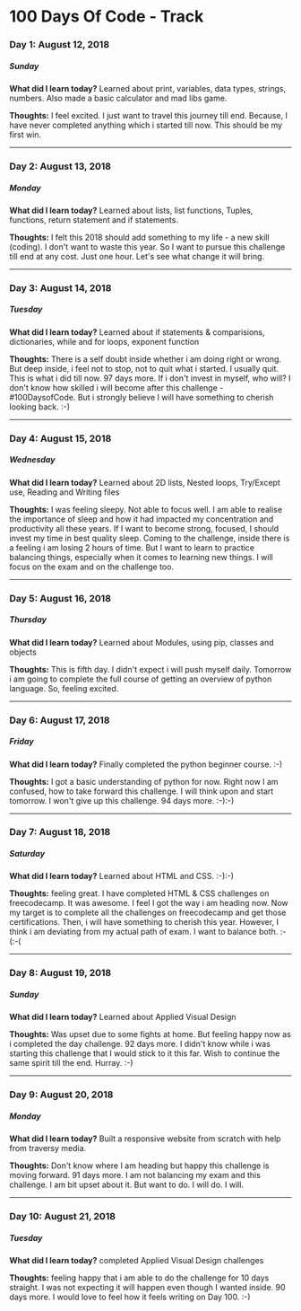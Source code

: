 # 100 Days Of Code - Track

### Day 1: August 12, 2018 
##### Sunday

**What did I learn today?** Learned about print, variables, data types, strings, numbers. Also made a basic calculator and mad libs game.

**Thoughts:** I feel excited. I just want to travel this journey till end. Because, I have never completed anything which i started till now. This should be my first win.

----------------------------------------------------------------------------------------------------------------------------------------

### Day 2: August 13, 2018 
##### Monday

 **What did I learn today?** Learned about lists, list functions, Tuples, functions, return statement and if statements.
 
 **Thoughts:** I felt this 2018 should add something to my life - a new skill (coding). I don't want to waste this year. So I want to pursue this challenge till end at any cost. Just one hour. Let's see what change it will bring.

----------------------------------------------------------------------------------------------------------------------------------------

### Day 3: August 14, 2018 
##### Tuesday

**What did I learn today?** Learned about if statements & comparisions, dictionaries, while and for loops, exponent function

**Thoughts:** There is a self doubt inside whether i am doing right or wrong. But deep inside, i feel not to stop, not to quit what i started. I usually quit. This is what i did till now. 97 days more. If i don't invest in myself, who will? I don't know how skilled i will become after this challenge - #100DaysofCode. But i strongly believe I will have something to cherish looking back. :-)

----------------------------------------------------------------------------------------------------------------------------------------

### Day 4: August 15, 2018 
##### Wednesday

**What did I learn today?** Learned about 2D lists, Nested loops, Try/Except use, Reading and Writing files

**Thoughts:** I was feeling sleepy. Not able to focus well. I am able to realise the importance of sleep and how it had impacted my concentration and productivity all these years. If I want to become strong, focused, I should invest my time in best quality sleep. Coming to the challenge, inside there is a feeling i am losing 2 hours of time. But I want to learn to practice balancing things, especially when it comes to learning new things. I will focus on the exam and on the challenge too.

----------------------------------------------------------------------------------------------------------------------------------------

### Day 5: August 16, 2018 
##### Thursday

**What did I learn today?** Learned about Modules, using pip, classes and objects

**Thoughts:** This is fifth day. I didn't expect i will push myself daily. Tomorrow i am going to complete the full course of getting an overview of python language. So, feeling excited.

----------------------------------------------------------------------------------------------------------------------------------------

### Day 6: August 17, 2018 
##### Friday

**What did I learn today?** Finally completed the python beginner course. :-)

**Thoughts:** I got a basic understanding of python for now. Right now I am confused, how to take forward this challenge. I will think upon and start tomorrow. I won't give up this challenge. 94 days more. :-):-)

----------------------------------------------------------------------------------------------------------------------------------------

### Day 7: August 18, 2018 
##### Saturday

**What did I learn today?** Learned about HTML and CSS. :-):-)

**Thoughts:** feeling great. I have completed HTML & CSS challenges on freecodecamp. It was awesome. I feel I got the way i am heading now. Now my target is to complete all the challenges on freecodecamp and get those certifications. Then, i will have something to cherish this year. However, I think i am deviating from my actual path of exam. I want to balance both. :-(:-(

----------------------------------------------------------------------------------------------------------------------------------------

### Day 8: August 19, 2018 
##### Sunday

**What did I learn today?** Learned about Applied Visual Design

**Thoughts:** Was upset due to some fights at home. But feeling happy now as i completed the day challenge. 92 days more. I didn't know while i was starting this challenge that I would stick to it this far. Wish to continue the same spirit till the end. Hurray. :-)

----------------------------------------------------------------------------------------------------------------------------------------

### Day 9: August 20, 2018 
##### Monday

**What did I learn today?** Built a responsive website from scratch with help from traversy media.

**Thoughts:** Don't know where I am heading but happy this challenge is moving forward. 91 days more. I am not balancing my exam and this challenge. I am bit upset about it. But want to do. I will do. I will.

----------------------------------------------------------------------------------------------------------------------------------------

### Day 10: August 21, 2018 
##### Tuesday

**What did I learn today?** completed Applied Visual Design challenges

**Thoughts:** feeling happy that i am able to do the challenge for 10 days straight. I was not expecting it will happen even though I wanted inside. 90 days more. I would love to feel how it feels writing on Day 100. :-)
